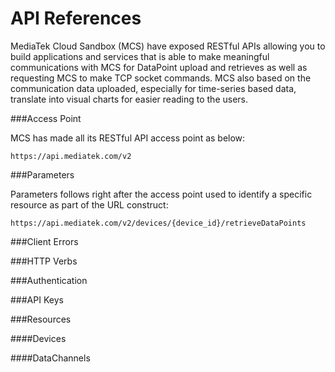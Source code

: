 # API References

MediaTek Cloud Sandbox (MCS) have exposed RESTful APIs allowing you to build applications and services that is able to make meaningful communications with MCS for DataPoint upload and retrieves as well as requesting MCS to make TCP socket commands. MCS also based on the communication data uploaded, especially for time-series based data, translate into visual charts for easier reading to the users.

###Access Point

MCS has made all its RESTful API access point as below:

```
https://api.mediatek.com/v2
```

###Parameters

Parameters follows right after the access point used to identify a specific resource as part of the URL construct:

```
https://api.mediatek.com/v2/devices/{device_id}/retrieveDataPoints

```

###Client Errors

###HTTP Verbs


###Authentication

###API Keys

###Resources

####Devices

####DataChannels


